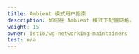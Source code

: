 ```yaml
---
title: Ambient 模式用户指南
description: 如何在 Ambient 模式下配置网格。
weight: 15
owner: istio/wg-networking-maintainers
test: n/a
---
```

